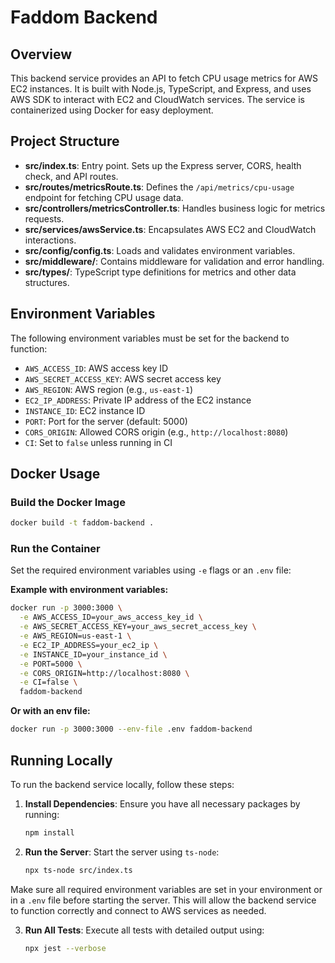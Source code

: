 # Faddom Backend

## Overview
This backend service provides an API to fetch CPU usage metrics for AWS EC2 instances. It is built with Node.js, TypeScript, and Express, and uses AWS SDK to interact with EC2 and CloudWatch services. The service is containerized using Docker for easy deployment.

## Project Structure
- **src/index.ts**: Entry point. Sets up the Express server, CORS, health check, and API routes.
- **src/routes/metricsRoute.ts**: Defines the `/api/metrics/cpu-usage` endpoint for fetching CPU usage data.
- **src/controllers/metricsController.ts**: Handles business logic for metrics requests.
- **src/services/awsService.ts**: Encapsulates AWS EC2 and CloudWatch interactions.
- **src/config/config.ts**: Loads and validates environment variables.
- **src/middleware/**: Contains middleware for validation and error handling.
- **src/types/**: TypeScript type definitions for metrics and other data structures.

## Environment Variables
The following environment variables must be set for the backend to function:
- `AWS_ACCESS_ID`: AWS access key ID
- `AWS_SECRET_ACCESS_KEY`: AWS secret access key
- `AWS_REGION`: AWS region (e.g., `us-east-1`)
- `EC2_IP_ADDRESS`: Private IP address of the EC2 instance
- `INSTANCE_ID`: EC2 instance ID
- `PORT`: Port for the server (default: 5000)
- `CORS_ORIGIN`: Allowed CORS origin (e.g., `http://localhost:8080`)
- `CI`: Set to `false` unless running in CI

## Docker Usage
### Build the Docker Image
```sh
docker build -t faddom-backend .
```

### Run the Container
Set the required environment variables using `-e` flags or an `.env` file:

**Example with environment variables:**
```sh
docker run -p 3000:3000 \
  -e AWS_ACCESS_ID=your_aws_access_key_id \
  -e AWS_SECRET_ACCESS_KEY=your_aws_secret_access_key \
  -e AWS_REGION=us-east-1 \
  -e EC2_IP_ADDRESS=your_ec2_ip \
  -e INSTANCE_ID=your_instance_id \
  -e PORT=5000 \
  -e CORS_ORIGIN=http://localhost:8080 \
  -e CI=false \
  faddom-backend
```

**Or with an env file:**
```sh
docker run -p 3000:3000 --env-file .env faddom-backend
```

## Running Locally

To run the backend service locally, follow these steps:

1. **Install Dependencies**: Ensure you have all necessary packages by running:
   ```sh
   npm install
   ```

2. **Run the Server**: Start the server using `ts-node`:
   ```sh
   npx ts-node src/index.ts
   ```

Make sure all required environment variables are set in your environment or in a `.env` file before starting the server. This will allow the backend service to function correctly and connect to AWS services as needed.

3. **Run All Tests**: Execute all tests with detailed output using:
   ```sh
   npx jest --verbose
   ```
